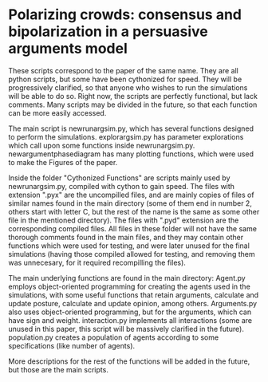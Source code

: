 # Polarizing crowds: consensus and bipolarization in a persuasive arguments model
These scripts correspond to the paper of the same name. They are all python scripts, but some have been cythonized for speed. They will be progressively clarified, so that anyone who wishes to run the simulations will be able to do so. Right now, the scripts are perfectly functional, but lack comments. Many scripts may be divided in the future, so that each function can be more easily accessed. 

The main script is newrunargsim.py, which has several functions designed to perform the simulations. 
explorargsim.py has parameter explorations which call upon some functions inside newrunargsim.py. 
newargumentphasediagram has many plotting functions, which were used to make the Figures of the paper.

Inside the folder "Cythonized Functions" are scripts mainly used by newrunargsim.py, compiled with cython to gain speed. The files with extension ".pyx" are the uncompilled files, and are mainly copies of files of similar names found in the main directory (some of them end in number 2, others start with letter C, but the rest of the name is the same as some other file in the mentioned directory). The files with ".pyd" extension are the corresponding compiled files. All files in these folder will not have the same thorough comments found in the main files, and they may contain other functions which were used for testing, and were later unused for the final simulations (having those compiled allowed for testing, and removing them was unnecesary, for it required recompilling the files). 

The main underlying functions are found in the main directory:
Agent.py employs object-oriented programming for creating the agents used in the simulations, with some useful functions that retain arguments, calculate and update posture, calculate and update opinion, among others. 
Arguments.py also uses object-oriented programming, but for the arguments, which can have sign and weight.
interaction.py implements all interactions (some are unused in this paper, this script will be massively clarified in the future).
population.py creates a population of agents according to some specifications (like number of agents).

More descriptions for the rest of the functions will be added in the future, but those are the main scripts.

